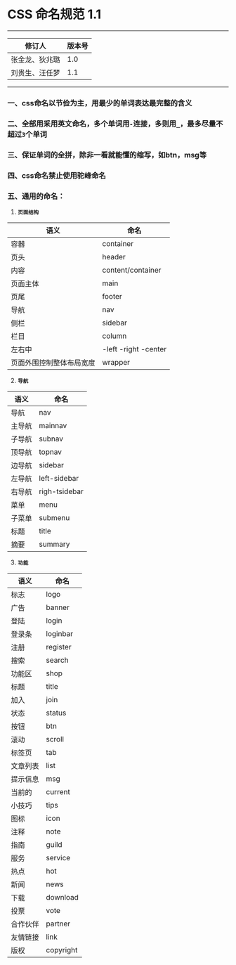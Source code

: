 # CSS 命名规范 1.1
---

修订人 | 版本号
---|---
张金龙、狄兆璐| 1.0
刘贵生、汪任梦 | 1.1

---

### 一、css命名以节俭为主，用最少的单词表达最完整的含义
### 二、全部用采用英文命名，多个单词用`-`连接，多则用`_`，最多尽量不超过`3`个单词
### 三、保证单词的全拼，除非一看就能懂的缩写，如btn，msg等
### 四、css命名禁止使用驼峰命名
### 五、通用的命名：

1. **`页面结构`**

语义 | 命名
--- | ---
容器 | container
页头 | header
内容 | content/container
页面主体 | main
页尾 | footer
导航 | nav
侧栏 | sidebar
栏目 | column
左右中 | -left -right -center
页面外围控制整体布局宽度 | wrapper

2. **`导航`**

语义 | 命名
--- | ---
导航 | nav
主导航 | mainnav
子导航 | subnav
顶导航 | topnav
边导航 | sidebar
左导航 | left-sidebar
右导航 | righ-tsidebar
菜单 | menu
子菜单 | submenu
标题 | title
摘要 | summary

3. **`功能`**

语义 | 命名
--- | ---
标志 | logo
广告 | banner
登陆 | login
登录条 | loginbar
注册 | register
搜索 | search
功能区 | shop
标题 | title
加入 | join
状态 | status
按钮 | btn
滚动 | scroll
标签页 | tab
文章列表 | list
提示信息 | msg
当前的 | current
小技巧 | tips
图标 | icon
注释 | note
指南 | guild
服务 | service
热点 | hot
新闻 | news
下载 | download
投票 | vote
合作伙伴 | partner
友情链接 | link
版权 | copyright


